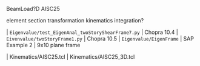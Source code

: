 
BeamLoad?D
AISC25

element section transformation kinematics integration?

| `Eigenvalue/test_EigenAnal_twoStoryShearFrame7.py` | Chopra 10.4
| `Eivenvalue/twoStoryFrame1.py`                     | Chopra 10.5
| `Eigenvalue/EigenFrame`                            | SAP  Example 2 | 9x10 plane frame

| Kinematics/AISC25.tcl
| Kinematics/AISC25_3D.tcl